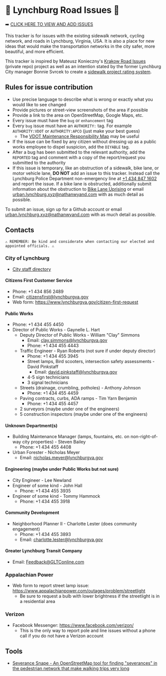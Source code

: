 # 🚧 Lynchburg Road Issues 🚧

➡️ [CLICK HERE TO VIEW AND ADD ISSUES](https://github.com/Lynchburg-Urban-Network/lynchburg-road-issues/issues)

This tracker is for issues with the existing sidewalk network, cycling network, and roads in Lynchburg, Virginia, USA. It is also a place for new ideas that would make the transportation networks in the city safer, more beautiful, and more efficient.

This tracker is inspired by Mateusz Konieczny's [Krakow Road Issues](https://github.com/matkoniecz/Krakow/issues) (private repo) project as well as an intention stated by the former Lynchburg City manager Bonnie Svrcek to create a [sidewalk project rating system](https://wset.com/news/local/lynchburg-to-create-sidewalk-rating-system-for-city-residents).

## Rules for issue contribution
* Use precise language to describe what is wrong or exactly what you would like to see changed
* Provide pictures or street-view screenshots of the area if possible
* Provide a link to the area on OpenStreetMap, Google Maps, etc.
* Every issue must have the `bug` or `enhancement` tag
* Every `bug` issue must have an `AUTHORITY:` tag. For example `AUTHORITY:VDOT` or `AUTHORITY:APCO` (just make your best guess)
  * The [VDOT Maintenance Responsibility Map](https://vdot.maps.arcgis.com/apps/mapviewer/index.html?layers=c557bfd8c83e4ff4a93699ddf3c956b8) may be useful
* If the issue can be fixed by any citizen without dressing up as a public works employee to dispel suspicion, add the `DIYABLE` tag.
* After a bug has been submitted to the relevant authority, add the `REPORTED` tag and comment with a copy of the report/request you submitted to the authority
* If this issue is temporary, like an obstruction of a sidewalk, bike lane, or motor vehicle lane, **DO NOT** add an issue to this tracker. Instead call the Lynchburg Police Department non-emergency line at [+1 434 847 1602](tel:+14348471602) and report the issue. If a bike lane is obstructed, additionally submit information about the obstruction to [Bike Lane Uprising](https://www.bikelaneuprising.com/) or email [urban.lynchburg.xyz@nathanwyand.com](mailto:urban.lynchburg.xyz@nathanwyand.com) with as much detail as possible.

To submit an issue, sign up for a Github account or email [urban.lynchburg.xyz@nathanwyand.com](mailto:urban.lynchburg.xyz@nathanwyand.com) with as much detail as possible.

## Contacts
`⚠️ REMEMBER: Be kind and considerate when contacting our elected and appointed officials. ⚠️`

### City of Lynchburg
* [City staff directory](https://www.lynchburgva.gov/Directory.aspx)
#### Citizens First Customer Service
* Phone: +1 434 856 2489
* Email: citizensfirst@lynchburgva.gov
* Web form: https://www.lynchburgva.gov/citizen-first-request
#### Public Works
* Phone: +1 434 455 4450
* Director of Public Works - Gaynelle L. Hart
    * Deputy Director of Public Works - William "Clay" Simmons
        * Email: clay.simmons@lynchburgva.gov
        * Phone: +1 434 455 4443
    * Traffic Engineer - Ryan Roberts (not sure if under deputy director)
        * Phone: +1 434 455 3945
        * Street lamps, Bird scooters, intersection safety assessments - David Pinkstaff
            * Email: david.pinkstaff@lynchburgva.gov
        * 4-5 sign technicians
        * 3 signal technicians
    * Streets (drainage, crumbling, potholes) - Anthony Johnson
        * Phone: +1 434 455 4459
    * Paving contracts, curbs, ADA ramps - Tim Yarn Benjamin
        * Phone: +1 434 455 4457
    * 2 surveyors (maybe under one of the engineers)
    * 5 construction inspectors (maybe under one of the engineers)
#### Unknown Department(s)
* Building Maintenance Manager (lamps, fountains, etc. on non-right-of-way city properties) - Steven Bailey
    * Phone: +1 434 455 4408
* Urban Forester - Nicholas Meyer
    * Email: nicholas.meyer@lynchburgva.gov
#### Engineering (maybe under Public Works but not sure)
* City Engineer - Lee Newland
* Engineer of some kind - John Hall
  * Phone: +1 434 455 3935
* Engineer of some kind - Tommy Hammock
  * Phone: +1 434 455 3918
#### Community Development
* Neighborhood Planner II - Charlotte Lester (does community engagement)
    * Phone: +1 434 455 3893
    * Email: charlotte.lester@lynchburgva.gov
#### Greater Lynchburg Transit Company
* Email: Feedback@GLTConline.com
### Appalachian Power
* Web form to report street lamp issue: https://www.appalachianpower.com/outages/problem/streetlight
    * Be sure to request a bulb with lower brightness if the streetlight is in a residential area
### Verizon
* Facebook Messenger: https://www.facebook.com/verizon/
    * This is the only way to report pole and line issues without a phone call if you do not have a Verizon account

## Tools
* [Severance Snape - An OpenStreetMap tool for finding "severances" in the pedestrian network that make walking trips very long](https://dabreegster.github.io/severance_snape)
